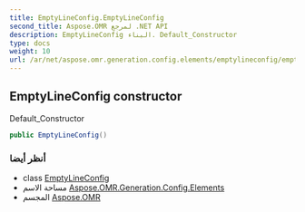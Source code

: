 ```yaml
---
title: EmptyLineConfig.EmptyLineConfig
second_title: Aspose.OMR لمرجع .NET API
description: EmptyLineConfig البناء. Default_Constructor
type: docs
weight: 10
url: /ar/net/aspose.omr.generation.config.elements/emptylineconfig/emptylineconfig/
---
```

## EmptyLineConfig constructor

Default_Constructor

```csharp
public EmptyLineConfig()
```

### أنظر أيضا

* class [EmptyLineConfig](../)
* مساحة الاسم [Aspose.OMR.Generation.Config.Elements](../../emptylineconfig/)
* المجسم [Aspose.OMR](../../../)


